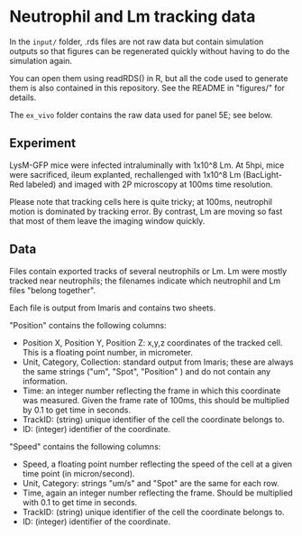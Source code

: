 # Neutrophil and Lm tracking data

In the `input/` folder, .rds files are not raw data but contain simulation outputs so that figures 
can be regenerated quickly without having to do the simulation again.

You can open them using readRDS() in R, but all the code used to generate
them is also contained in this repository. See the README in "figures/"
for details.

The `ex_vivo` folder contains the raw data used for panel 5E; see below.

## Experiment

LysM-GFP mice were infected intraluminally with 1x10^8 Lm. At 5hpi, mice were 
sacrificed, ileum explanted, rechallenged with 1x10^8 Lm (BacLight-Red labeled) and 
imaged with 2P microscopy at 100ms time resolution.

Please note that tracking cells here is quite tricky; at 100ms, neutrophil 
motion is dominated by tracking error. By contrast, Lm are moving so fast
that most of them leave the imaging window quickly. 


## Data

Files contain exported tracks of several neutrophils or Lm. Lm were mostly
tracked near neutrophils; the filenames indicate which neutrophil and Lm files
"belong together". 

Each file is output from Imaris and contains two sheets.

"Position" contains the following columns:

- Position X, Position Y, Position Z: x,y,z coordinates of the tracked cell. 
This is a floating point number, in micrometer.
- Unit, Category, Collection: standard output from Imaris; these are always
the same strings ("um", "Spot", "Position" ) and do not contain any information.
- Time: an integer number reflecting the frame in which this coordinate was
measured. Given the frame rate of 100ms, this should be multiplied by 0.1 to 
get time in seconds.
- TrackID: (string) unique identifier of the cell the coordinate belongs to.
- ID: (integer) identifier of the coordinate.

"Speed" contains the following columns:

- Speed, a floating point number reflecting the speed of the cell at a given
time point (in micron/second).
- Unit, Category: strings "um/s" and "Spot" are the same for each row.
- Time, again an integer number reflecting the frame. Should be multiplied with 
0.1 to get time in seconds.
- TrackID: (string) unique identifier of the cell the coordinate belongs to.
- ID: (integer) identifier of the coordinate.





